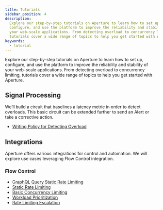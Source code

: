 ```yaml
---
title: Tutorials
sidebar_position: 4
description:
  Explore our step-by-step tutorials on Aperture to learn how to set up,
  configure, and use the platform to improve the reliability and stability of
  your web-scale applications. From detecting overload to concurrency limiting,
  tutorials cover a wide range of topics to help you get started with Aperture.
keywords:
  - tutorial
---
```


Explore our step-by-step tutorials on Aperture to learn how to set up,
configure, and use the platform to improve the reliability and stability of your
web-scale applications. From detecting overload to concurrency limiting,
tutorials cover a wide range of topics to help you get started with Aperture.

## Signal Processing

We’ll build a circuit that baselines a latency metric in order to detect
overloads. This basic circuit can be extended further to send an Alert or take a
corrective action.

- [Writing Policy for Detecting Overload](./signal-processing/detecting-overload.md)

## Integrations

Aperture offers various integrations for control and automation. We will explore
use cases leveraging Flow Control integration.

### Flow Control

- [GraphQL Query Static Rate Limiting](./flow-control/classification/graphql-rate-limiting.md)
- [Static Rate Limiting](./flow-control/rate-limiting/static-rate-limiting.md)
- [Basic Concurrency Limiting](./flow-control/concurrency-limiting/basic-concurrency-limiting.md)
- [Workload Prioritization](./flow-control/concurrency-limiting/workload-prioritization.md)
- [Rate Limiting Escalation](./flow-control/concurrency-limiting/rate-limiting-escalation.md)
